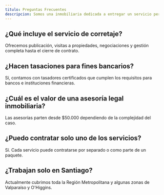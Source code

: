 ```yaml
---
titulo: Preguntas Frecuentes
descripcion: Somos una inmobiliaria dedicada a entregar un servicio personalizado en corretaje, asesorías legales y tasaciones profesionales. Nuestro equipo está conformado por expertos con años de experiencia en el rubro.
---
```


## ¿Qué incluye el servicio de corretaje?

Ofrecemos publicación, visitas a propiedades, negociaciones y gestión completa hasta el cierre de contrato.

## ¿Hacen tasaciones para fines bancarios?

Sí, contamos con tasadores certificados que cumplen los requisitos para bancos e instituciones financieras.

## ¿Cuál es el valor de una asesoría legal inmobiliaria?

Las asesorías parten desde $50.000 dependiendo de la complejidad del caso.

## ¿Puedo contratar solo uno de los servicios?

Sí. Cada servicio puede contratarse por separado o como parte de un paquete.

## ¿Trabajan solo en Santiago?

Actualmente cubrimos toda la Región Metropolitana y algunas zonas de Valparaíso y O'Higgins.
